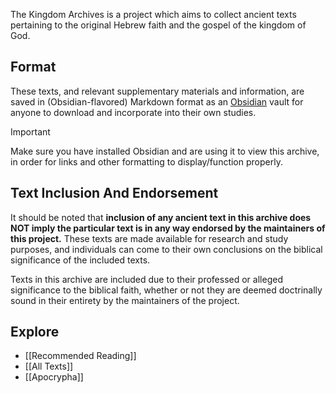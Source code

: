 The Kingdom Archives is a project which aims to collect ancient texts pertaining to the original Hebrew faith and the gospel of the kingdom of God.

## Format
These texts, and relevant supplementary materials and information, are saved in (Obsidian-flavored) Markdown format as an [Obsidian](https://obsidian.md) vault for anyone to download and incorporate into their own studies.

> [!IMPORTANT]
> Make sure you have installed Obsidian and are using it to view this archive, in order for links and other formatting to display/function properly.

## Text Inclusion And Endorsement
It should be noted that **inclusion of any ancient text in this archive does NOT imply the particular text is in any way endorsed by the maintainers of this project.** These texts are made available for research and study purposes, and individuals can come to their own conclusions on the biblical significance of the included texts.

Texts in this archive are included due to their professed or alleged significance to the biblical faith, whether or not they are deemed doctrinally sound in their entirety by the maintainers of the project.
## Explore
- [[Recommended Reading]]
- [[All Texts]]
- [[Apocrypha]]